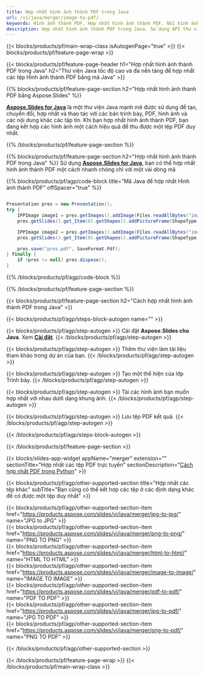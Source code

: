 ```yaml
---
title: Hợp nhất hình ảnh thành PDF trong Java
url: /vi/java/merger/image-to-pdf/
keywords: Hình ảnh thành PDF, Hợp nhất hình ảnh thành PDF, Nối hình ảnh thành PDF, PDF, Hình ảnh, API Java, Thư viện Java
description: Hợp nhất hình ảnh thành PDF trong Java. Sử dụng API thư viện Java để kết hợp Hình ảnh và PDF
---
```


{{< blocks/products/pf/main-wrap-class isAutogenPage="true" >}}
{{< blocks/products/pf/feature-page-wrap >}}

{{< blocks/products/pf/feature-page-header h1="Hợp nhất hình ảnh thành PDF trong Java" h2="Thư viện Java tốc độ cao và đa nền tảng để hợp nhất các tệp Hình ảnh thành PDF bằng mã Java" >}}

{{% blocks/products/pf/feature-page-section h2="Hợp nhất hình ảnh thành PDF bằng Aspose.Slides" %}}

[**Aspose.Slides for Java**](https://products.aspose.com/slides/vi/java/) là một thư viện Java mạnh mẽ được sử dụng để tạo, chuyển đổi, hợp nhất và thao tác với các bản trình bày, PDF, hình ảnh và các nội dung khác các tập tin. Khi bạn hợp nhất hình ảnh thành PDF, bạn đang kết hợp các hình ảnh một cách hiệu quả để thu được một tệp PDF duy nhất.

{{% /blocks/products/pf/feature-page-section %}}




{{% blocks/products/pf/feature-page-section  h2="Hợp nhất hình ảnh thành PDF trong Java" %}}
Sử dụng [**Aspose.Slides for Java**](https://products.aspose.com/slides/vi/java/), bạn có thể hợp nhất hình ảnh thành PDF một cách nhanh chóng chỉ với một vài dòng mã

{{% blocks/products/pf/agp/code-block title="Mã Java để hợp nhất Hình ảnh thành PDF" offSpacer="true" %}}
```java

Presentation pres = new Presentation();
try {
    IPPImage image1 = pres.getImages().addImage(Files.readAllBytes("image1.png"));
    pres.getSlides().get_Item(0).getShapes().addPictureFrame(ShapeType.Rectangle, 0, 0, 100, 100, image1);

    IPPImage image2 = pres.getImages().addImage(Files.readAllBytes("image2.png"));
    pres.getSlides().get_Item(0).getShapes().addPictureFrame(ShapeType.Rectangle, 0, 200, 100, 100, image2);

    pres.save("pres.pdf", SaveFormat.Pdf);
} finally {
    if (pres != null) pres.dispose();
}
```
{{% /blocks/products/pf/agp/code-block %}}

{{% /blocks/products/pf/feature-page-section %}}




{{< blocks/products/pf/feature-page-section  h2="Cách hợp nhất hình ảnh thành PDF trong Java" >}}


{{< blocks/products/pf/agp/steps-block-autogen name="" >}}


{{< blocks/products/pf/agp/step-autogen >}}
Cài đặt **Aspose.Slides cho Java**. Xem [**Cài đặt**](https://docs.aspose.com/slides/java/installation/).
{{< /blocks/products/pf/agp/step-autogen >}}

{{< blocks/products/pf/agp/step-autogen >}}
Thêm thư viện làm tài liệu tham khảo trong dự án của bạn.
{{< /blocks/products/pf/agp/step-autogen >}}

{{< blocks/products/pf/agp/step-autogen >}}
Tạo một thể hiện của lớp Trình bày.
{{< /blocks/products/pf/agp/step-autogen >}}

{{< blocks/products/pf/agp/step-autogen >}}
Tải các hình ảnh bạn muốn hợp nhất với nhau dưới dạng khung ảnh.
{{< /blocks/products/pf/agp/step-autogen >}}

{{< blocks/products/pf/agp/step-autogen >}}
Lưu tệp PDF kết quả.
{{< /blocks/products/pf/agp/step-autogen >}}


{{< /blocks/products/pf/agp/steps-block-autogen >}}


{{< /blocks/products/pf/feature-page-section >}}




{{< blocks/slides-app-widget  appName="merger" extension="" sectionTitle="Hợp nhất các tệp PDF trực tuyến" sectionDescription="[Cách hợp nhất PDF trong Python](https://products.aspose.com/slides/vi/python-net/merge/pdf/)" >}}

{{< blocks/products/pf/agp/other-supported-section title="Hợp nhất các tệp khác" subTitle="Bạn cũng có thể kết hợp các tệp ở các định dạng khác để có được một tệp duy nhất" >}}

{{< blocks/products/pf/agp/other-supported-section-item href="https://products.aspose.com/slides/vi/java/merger/jpg-to-jpg/" name="JPG to JPG" >}}  
{{< blocks/products/pf/agp/other-supported-section-item href="https://products.aspose.com/slides/vi/java/merger/png-to-png/" name="PNG TO PNG" >}}  
{{< blocks/products/pf/agp/other-supported-section-item href="https://products.aspose.com/slides/vi/java/merger/html-to-html/" name="HTML TO HTML" >}}  
{{< blocks/products/pf/agp/other-supported-section-item href="https://products.aspose.com/slides/vi/java/merger/image-to-image/" name="IMAGE TO IMAGE" >}}  
{{< blocks/products/pf/agp/other-supported-section-item href="https://products.aspose.com/slides/vi/java/merger/pdf-to-pdf/" name="PDF TO PDF" >}}  
{{< blocks/products/pf/agp/other-supported-section-item href="https://products.aspose.com/slides/vi/java/merger/jpg-to-pdf/" name="JPG TO PDF" >}}  
{{< blocks/products/pf/agp/other-supported-section-item href="https://products.aspose.com/slides/vi/java/merger/png-to-pdf/" name="PNG TO PDF" >}}  
  


{{< /blocks/products/pf/agp/other-supported-section >}}

{{< /blocks/products/pf/feature-page-wrap >}}
{{< /blocks/products/pf/main-wrap-class >}}